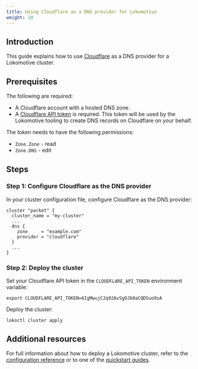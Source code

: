 ```yaml
---
title: Using Cloudflare as a DNS provider for Lokomotive
weight: 10
---
```


## Introduction

This guide explains how to use [Cloudflare](https://www.cloudflare.com/) as a
DNS provider for a Lokomotive cluster.

## Prerequisites

The following are required:

- A Cloudflare account with a hosted DNS zone.
- A [Cloudflare API token](https://developers.cloudflare.com/api/tokens/create)
is required. This token will be used by the Lokomotive tooling to create DNS
records on Cloudflare on your behalf.

The token needs to have the following permissions:

- `Zone.Zone` - read
- `Zone.DNS` - edit

## Steps

### Step 1: Configure Cloudflare as the DNS provider

In your cluster configuration file, configure Cloudflare as the DNS provider:

```hcl
cluster "packet" {
  cluster_name = "my-cluster"
  ...
  dns {
    zone     = "example.com"
    provider = "cloudflare"
  }
  ...
}
```

### Step 2: Deploy the cluster

Set your Cloudflare API token in the `CLOUDFLARE_API_TOKEN` environment
variable:

```
export CLOUDFLARE_API_TOKEN=6IgMwujC2q92AvSgOJ60aCQD5uo9sA
```

Deploy the cluster:

```
lokoctl cluster apply
```

## Additional resources

For full information about how to deploy a Lokomotive cluster, refer to the
[configuration reference](../../configuration-reference) or to one of the
[quickstart guides](../../quickstarts).
